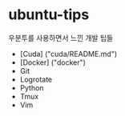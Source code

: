 # ubuntu-tips
우분투를 사용하면서 느낀 개발 팁들

* [Cuda] ("cuda/README.md")
* [Docker] ("docker")
* Git
* Logrotate
* Python
* Tmux
* Vim
